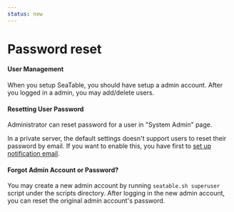 ```yaml
---
status: new
---
```


# Password reset

#### User Management

When you setup SeaTable, you should have setup a admin account. After you logged in a admin, you may add/delete users.

#### Resetting User Password

Administrator can reset password for a user in "System Admin" page.

In a private server, the default settings doesn't support users to reset their password by email. If you want to enable this, you have first to [set up notification email](../configuration/sending-email.md).

#### Forgot Admin Account or Password?

You may create a new admin account by running `seatable.sh superuser` script under the scripts directory. After logging in the new admin account, you can reset the original admin account's password.
